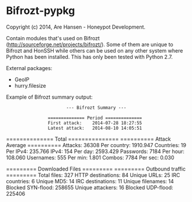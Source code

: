 Bifrozt-pypkg
=============

Copyright (c) 2014, Are Hansen - Honeypot Development.

Contain modules that's used on Bifrozt (http://sourceforge.net/projects/bifrozt/).
Some of them are unique to Bifrozt and HonSSH while others can be used on any other system where Python has been installed. This has only been tested with Python 2.7.

External packages:
- GeoIP
- hurry.filesize


Example of Bifrozt summary output:


                           --- Bifrozt Summary ---

                    ============== Period ==============
                    First attack:    2014-07-28 18:27:55
                    Latest attack:   2014-08-10 14:05:51

 ============== Total ===============   ========== Attack Average ==========
 Attacks:                       36308   Per country:                1910.947
 Countries:                        19   Per IPv4:                    235.766
 IPv4:                            154   Per day:                    2593.429
 Passwords:                      7184   Per hour:                    108.060
 Usernames:                       555   Per min:                       1.801
 Combos:                         7784   Per sec:                       0.030

 ========= Downloaded Files =========   ========= Outbound traffic =========
 Total files:                     327   HTTP destinations:                84
 Unique URLs:                      25   IRC countries:                     6
 Unique MD5:                       14   IRC destinations:                 11
 Unique filenames:                 14   Blocked SYN-flood:            258655
 Unique attackers:                 16   Blocked UDP-flood:            225406


